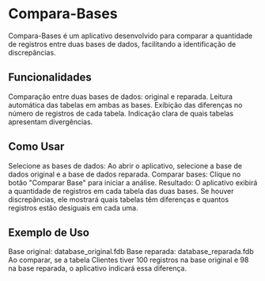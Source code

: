 # Compara-Bases
Compara-Bases é um aplicativo desenvolvido para comparar a quantidade de registros entre duas bases de dados, facilitando a identificação de discrepâncias.

## Funcionalidades
Comparação entre duas bases de dados: original e reparada.
Leitura automática das tabelas em ambas as bases.
Exibição das diferenças no número de registros de cada tabela.
Indicação clara de quais tabelas apresentam divergências.

## Como Usar
Selecione as bases de dados: Ao abrir o aplicativo, selecione a base de dados original e a base de dados reparada.
Comparar bases: Clique no botão "Comparar Base" para iniciar a análise.
Resultado: O aplicativo exibirá a quantidade de registros em cada tabela das duas bases. Se houver discrepâncias, ele mostrará quais tabelas têm diferenças e quantos registros estão desiguais em cada uma.

## Exemplo de Uso
Base original: database_original.fdb
Base reparada: database_reparada.fdb
Ao comparar, se a tabela Clientes tiver 100 registros na base original e 98 na base reparada, o aplicativo indicará essa diferença.
